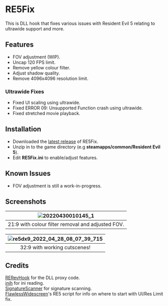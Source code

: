 # RE5Fix
This is DLL hook that fixes various issues with Resident Evil 5 relating to ultrawide support and more.

## Features
- FOV adjustment (WIP).
- Uncap 120 FPS limit.
- Remove yellow colour filter.
- Adjust shadow quality.
- Remove 4096x4096 resolution limit.

### Ultrawide Fixes
- Fixed UI scaling using ultrawide.
- Fixed ERROR 09: Unsupported Function crash using ultrawide.
- Fixed stretched movie playback.

## Installation
- Downloaded the [latest release](https://github.com/Lyall/RE5Fix/releases) of RE5Fix.
- Unzip in to the game directory (e.g **steamapps/common/Resident Evil 5**).
- Edit **RE5Fix.ini** to enable/adjust features.

## Known Issues
- FOV adjustment is still a work-in-progress.

## Screenshots

| ![20220430010145_1](https://user-images.githubusercontent.com/695941/166082065-67568c51-8e1e-4cd1-af49-5e956860a47a.jpg) |
|:--:|
| 21:9 with colour filter removal and adjusted FOV. |

| ![re5dx9_2022_04_28_08_07_39_715](https://user-images.githubusercontent.com/695941/165991472-15f70372-551e-45b7-a48c-2323eb52e605.jpg) |
|:--:|
| 32:9 with working cutscenes! |


## Credits
[RERevHook](https://www.nexusmods.com/residentevilrevelations/mods/26) for the DLL proxy code.<br />
[inih](https://github.com/jtilly/inih) for ini reading.<br />
[SignatureScanner](https://github.com/Imrglop/SignatureScanner) for signature scanning.<br />
[FlawlessWidescreen](http://www.flawlesswidescreen.org/)'s RE5 script for info on where to start with UI/Res Limit fix.


